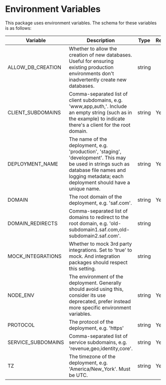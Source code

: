 # Environment Variables

This package uses environment variables. The schema for these variables is as follows:

| Variable           | Description                                                                                                                                                                                       | Type   | Required |
| ------------------ | ------------------------------------------------------------------------------------------------------------------------------------------------------------------------------------------------- | ------ | -------- |
| ALLOW_DB_CREATION  | Whether to allow the creation of new databases. Useful for ensuring existing production environments don't inadvertently create new databases.                                                    | string |          |
| CLIENT_SUBDOMAINS  | Comma-separated list of client subdomains, e.g. 'www,app,auth,'. Include an empty string (such as in the example) to indicate there's a client for the root domain.                               | string | Yes      |
| DEPLOYMENT_NAME    | The name of the deployment, e.g. 'production', 'staging', 'development'. This may be used in strings such as database file names and logging metadata; each deployment should have a unique name. | string | Yes      |
| DOMAIN             | The root domain of the deployment, e.g. 'saf.com'.                                                                                                                                                | string | Yes      |
| DOMAIN_REDIRECTS   | Comma-separated list of domains to redirect to the root domain, e.g. 'old-subdomain1.saf.com,old-subdomain2.saf.com'.                                                                             | string |          |
| MOCK_INTEGRATIONS  | Whether to mock 3rd party integrations. Set to 'true' to mock. And integration packages should respect this setting.                                                                              | string |          |
| NODE_ENV           | The environment of the deployment. Generally should avoid using this, consider its use deprecated, prefer instead more specific environment variables.                                            | string | Yes      |
| PROTOCOL           | The protocol of the deployment, e.g. 'https'                                                                                                                                                      | string | Yes      |
| SERVICE_SUBDOMAINS | Comma-separated list of service subdomains, e.g. 'revenue,geo,identity,core'.                                                                                                                     | string | Yes      |
| TZ                 | The timezone of the deployment, e.g. 'America/New_York'. Must be UTC.                                                                                                                             | string | Yes      |
